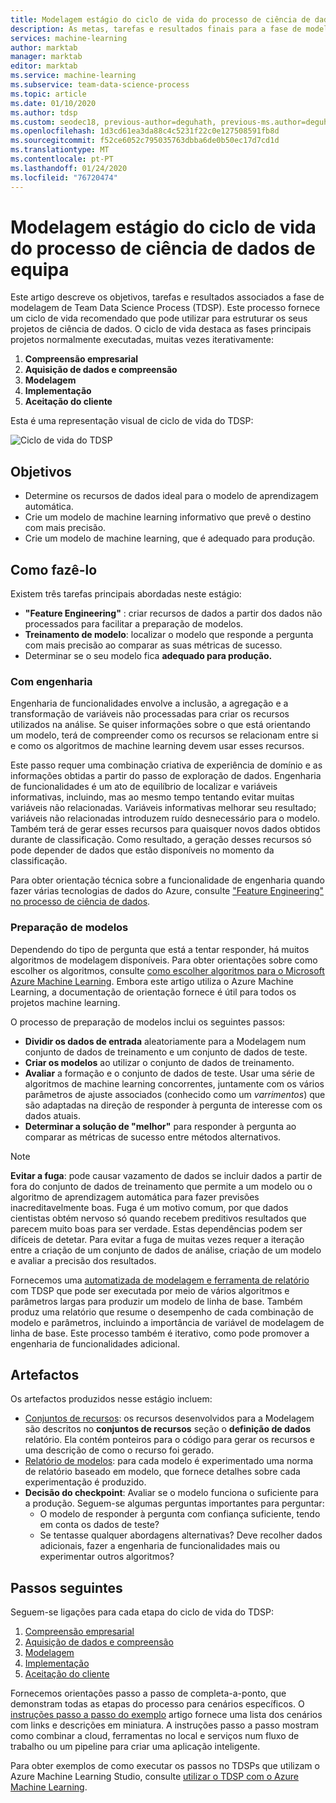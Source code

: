 ```yaml
---
title: Modelagem estágio do ciclo de vida do processo de ciência de dados de equipa
description: As metas, tarefas e resultados finais para a fase de modelagem dos seus projetos de ciência de dados
services: machine-learning
author: marktab
manager: marktab
editor: marktab
ms.service: machine-learning
ms.subservice: team-data-science-process
ms.topic: article
ms.date: 01/10/2020
ms.author: tdsp
ms.custom: seodec18, previous-author=deguhath, previous-ms.author=deguhath
ms.openlocfilehash: 1d3cd61ea3da88c4c5231f22c0e127508591fb8d
ms.sourcegitcommit: f52ce6052c795035763dbba6de0b50ec17d7cd1d
ms.translationtype: MT
ms.contentlocale: pt-PT
ms.lasthandoff: 01/24/2020
ms.locfileid: "76720474"
---
```

# <a name="modeling-stage-of-the-team-data-science-process-lifecycle"></a>Modelagem estágio do ciclo de vida do processo de ciência de dados de equipa

Este artigo descreve os objetivos, tarefas e resultados associados a fase de modelagem de Team Data Science Process (TDSP). Este processo fornece um ciclo de vida recomendado que pode utilizar para estruturar os seus projetos de ciência de dados. O ciclo de vida destaca as fases principais projetos normalmente executadas, muitas vezes iterativamente:

   1. **Compreensão empresarial**
   2. **Aquisição de dados e compreensão**
   3. **Modelagem**
   4. **Implementação**
   5. **Aceitação do cliente**

Esta é uma representação visual de ciclo de vida do TDSP:

![Ciclo de vida do TDSP](./media/lifecycle/tdsp-lifecycle2.png) 


## <a name="goals"></a>Objetivos
* Determine os recursos de dados ideal para o modelo de aprendizagem automática.
* Crie um modelo de machine learning informativo que prevê o destino com mais precisão.
* Crie um modelo de machine learning, que é adequado para produção.

## <a name="how-to-do-it"></a>Como fazê-lo
Existem três tarefas principais abordadas neste estágio:

  * **"Feature Engineering"** : criar recursos de dados a partir dos dados não processados para facilitar a preparação de modelos.
  * **Treinamento de modelo**: localizar o modelo que responde a pergunta com mais precisão ao comparar as suas métricas de sucesso.
  * Determinar se o seu modelo fica **adequado para produção.**

### <a name="feature-engineering"></a>Com engenharia
Engenharia de funcionalidades envolve a inclusão, a agregação e a transformação de variáveis não processadas para criar os recursos utilizados na análise. Se quiser informações sobre o que está orientando um modelo, terá de compreender como os recursos se relacionam entre si e como os algoritmos de machine learning devem usar esses recursos. 

Este passo requer uma combinação criativa de experiência de domínio e as informações obtidas a partir do passo de exploração de dados. Engenharia de funcionalidades é um ato de equilíbrio de localizar e variáveis informativas, incluindo, mas ao mesmo tempo tentando evitar muitas variáveis não relacionadas. Variáveis informativas melhorar seu resultado; variáveis não relacionadas introduzem ruído desnecessário para o modelo. Também terá de gerar esses recursos para quaisquer novos dados obtidos durante de classificação. Como resultado, a geração desses recursos só pode depender de dados que estão disponíveis no momento da classificação. 

Para obter orientação técnica sobre a funcionalidade de engenharia quando fazer várias tecnologias de dados do Azure, consulte ["Feature Engineering" no processo de ciência de dados](create-features.md). 

### <a name="model-training"></a>Preparação de modelos
Dependendo do tipo de pergunta que está a tentar responder, há muitos algoritmos de modelagem disponíveis. Para obter orientações sobre como escolher os algoritmos, consulte [como escolher algoritmos para o Microsoft Azure Machine Learning](../studio/algorithm-choice.md). Embora este artigo utiliza o Azure Machine Learning, a documentação de orientação fornece é útil para todos os projetos machine learning. 

O processo de preparação de modelos inclui os seguintes passos: 

   * **Dividir os dados de entrada** aleatoriamente para a Modelagem num conjunto de dados de treinamento e um conjunto de dados de teste.
   * **Criar os modelos** ao utilizar o conjunto de dados de treinamento.
   * **Avaliar** a formação e o conjunto de dados de teste. Usar uma série de algoritmos de machine learning concorrentes, juntamente com os vários parâmetros de ajuste associados (conhecido como um *varrimentos*) que são adaptadas na direção de responder à pergunta de interesse com os dados atuais.
   * **Determinar a solução de "melhor"** para responder à pergunta ao comparar as métricas de sucesso entre métodos alternativos.

> [!NOTE]
> **Evitar a fuga**: pode causar vazamento de dados se incluir dados a partir de fora do conjunto de dados de treinamento que permite a um modelo ou o algoritmo de aprendizagem automática para fazer previsões inacreditavelmente boas. Fuga é um motivo comum, por que dados cientistas obtém nervoso só quando recebem preditivos resultados que parecem muito boas para ser verdade. Estas dependências podem ser difíceis de detetar. Para evitar a fuga de muitas vezes requer a iteração entre a criação de um conjunto de dados de análise, criação de um modelo e avaliar a precisão dos resultados. 
> 
> 

Fornecemos uma [automatizada de modelagem e ferramenta de relatório](https://github.com/Azure/Azure-TDSP-Utilities/blob/master/DataScienceUtilities/Modeling) com TDSP que pode ser executada por meio de vários algoritmos e parâmetros largas para produzir um modelo de linha de base. Também produz uma relatório que resume o desempenho de cada combinação de modelo e parâmetros, incluindo a importância de variável de modelagem de linha de base. Este processo também é iterativo, como pode promover a engenharia de funcionalidades adicional. 

## <a name="artifacts"></a>Artefactos
Os artefactos produzidos nesse estágio incluem:

   * [Conjuntos de recursos](https://github.com/Azure/Azure-TDSP-ProjectTemplate/blob/master/Docs/Data_Report/Data%20Defintion.md): os recursos desenvolvidos para a Modelagem são descritos no **conjuntos de recursos** seção o **definição de dados** relatório. Ela contém ponteiros para o código para gerar os recursos e uma descrição de como o recurso foi gerado.
   * [Relatório de modelos](https://github.com/Azure/Azure-TDSP-ProjectTemplate/blob/master/Docs/Model/Model%201/Model%20Report.md): para cada modelo é experimentado uma norma de relatório baseado em modelo, que fornece detalhes sobre cada experimentação é produzido.
   * **Decisão do checkpoint**: Avaliar se o modelo funciona o suficiente para a produção. Seguem-se algumas perguntas importantes para perguntar:
     * O modelo de responder à pergunta com confiança suficiente, tendo em conta os dados de teste? 
     * Se tentasse qualquer abordagens alternativas? Deve recolher dados adicionais, fazer a engenharia de funcionalidades mais ou experimentar outros algoritmos?

## <a name="next-steps"></a>Passos seguintes

Seguem-se ligações para cada etapa do ciclo de vida do TDSP:

   1. [Compreensão empresarial](lifecycle-business-understanding.md)
   2. [Aquisição de dados e compreensão](lifecycle-data.md)
   3. [Modelagem](lifecycle-modeling.md)
   4. [Implementação](lifecycle-deployment.md)
   5. [Aceitação do cliente](lifecycle-acceptance.md)

Fornecemos orientações passo a passo de completa-a-ponto, que demonstram todas as etapas do processo para cenários específicos. O [instruções passo a passo do exemplo](walkthroughs.md) artigo fornece uma lista dos cenários com links e descrições em miniatura. A instruções passo a passo mostram como combinar a cloud, ferramentas no local e serviços num fluxo de trabalho ou um pipeline para criar uma aplicação inteligente. 

Para obter exemplos de como executar os passos no TDSPs que utilizam o Azure Machine Learning Studio, consulte [utilizar o TDSP com o Azure Machine Learning](https://docs.microsoft.com/azure/machine-learning/team-data-science-process/). 
